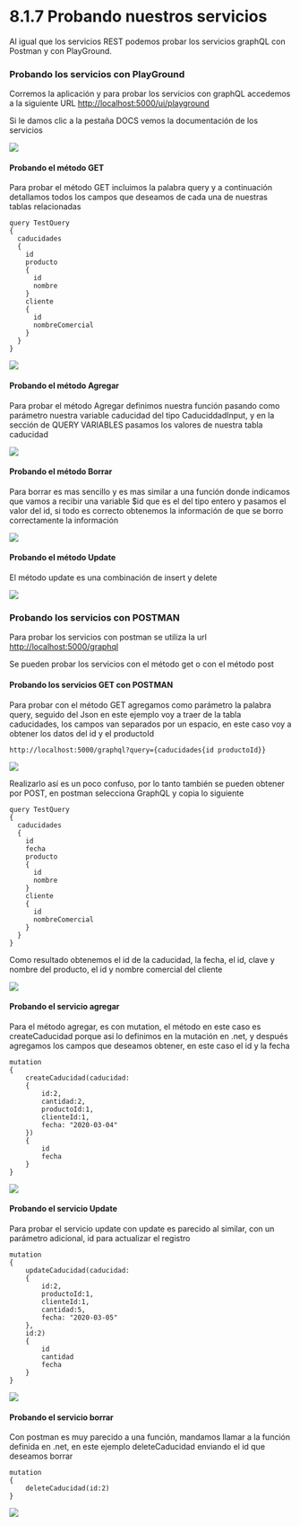 # 8.1.7 Probando nuestros servicios

Al igual que los servicios REST podemos probar los servicios graphQL con Postman y con PlayGround.

### Probando los servicios con PlayGround

Corremos la aplicación y para probar los servicios con graphQL accedemos a la siguiente URL [http://localhost:5000/ui/playground](http://localhost:5000/ui/playground)

Si le damos clic a la pestaña DOCS vemos la documentación de los servicios

![](../.gitbook/assets/image%20%28216%29.png)

#### Probando el método GET

Para probar el método GET incluimos la palabra query y a continuación detallamos todos los campos que deseamos de cada una de nuestras tablas relacionadas

```text
query TestQuery
{
  caducidades
  {
    id
    producto 
    {
      id
      nombre
    }
    cliente
    {
      id
      nombreComercial
    }
  }
}
```

![](../.gitbook/assets/image%20%28303%29.png)

#### Probando el método Agregar

Para probar el método Agregar definimos nuestra función pasando como parámetro nuestra variable caducidad del tipo CaduciddadInput, y en la sección de QUERY VARIABLES pasamos los valores de nuestra tabla caducidad

![](../.gitbook/assets/image%20%28354%29.png)

#### Probando el método Borrar

Para borrar es mas sencillo y es mas similar a una función donde indicamos que vamos a recibir una variable $id que es el del tipo entero y pasamos el valor del id, si todo es correcto obtenemos la información de que se borro correctamente la información

![](../.gitbook/assets/image%20%28427%29.png)

#### Probando el método Update

El método update es una combinación de insert y delete

![](../.gitbook/assets/image%20%28157%29.png)

### Probando los servicios con POSTMAN

Para probar los servicios con postman se utiliza la url [http://localhost:5000/graphql](http://localhost:5000/graphql)

Se pueden probar los servicios con el método get o con el método post

#### Probando los servicios GET con POSTMAN

Para probar con el método GET agregamos como parámetro la palabra query, seguido del Json en este ejemplo voy a traer de la tabla caducidades, los campos van separados por un espacio, en este caso voy a obtener los datos del id y el productoId

```text
http://localhost:5000/graphql?query={caducidades{id productoId}}
```

![](../.gitbook/assets/image%20%28425%29.png)

Realizarlo así es un poco confuso, por lo tanto también se pueden obtener por POST, en postman selecciona GraphQL y copia lo siguiente

```text
query TestQuery
{
  caducidades
  {
    id
    fecha
    producto 
    {
      id
      nombre
    }
    cliente
    {
      id
      nombreComercial
    }
  }
}
```

Como resultado obtenemos el id de la caducidad, la fecha, el id, clave y nombre del producto, el id y nombre comercial del cliente

![](../.gitbook/assets/image%20%28599%29.png)

#### Probando el servicio agregar

Para el método agregar, es con mutation, el método en este caso es createCaducidad porque asi lo definimos en la mutación en .net, y después agregamos los campos que deseamos obtener, en este caso el id y la fecha

```text
mutation
{
    createCaducidad(caducidad:
    {
        id:2,
        cantidad:2,
        productoId:1,
        clienteId:1,
        fecha: "2020-03-04"
    })
    {
        id
        fecha
    }
}
```

![](../.gitbook/assets/image%20%28602%29.png)

#### Probando el servicio Update

Para probar el servicio update con update es parecido al similar, con un parámetro adicional, id para actualizar el registro

```text
mutation
{
    updateCaducidad(caducidad:
    {
        id:2,
        productoId:1,
        clienteId:1,
        cantidad:5,
        fecha: "2020-03-05"
    },
    id:2)
    {
        id
        cantidad
        fecha
    }
}
```

![](../.gitbook/assets/image%20%28601%29.png)

#### Probando el servicio borrar

Con postman es muy parecido a una función, mandamos llamar a la función definida en .net, en este ejemplo deleteCaducidad enviando el id que deseamos borrar

```text
mutation
{
    deleteCaducidad(id:2)
}
```

![](../.gitbook/assets/image%20%28600%29.png)

#### 

